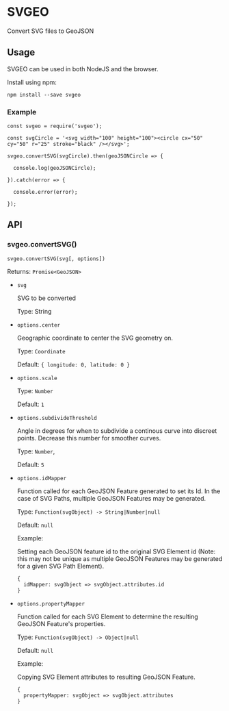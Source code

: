 # SVGEO
Convert SVG files to GeoJSON

## Usage

SVGEO can be used in both NodeJS and the browser.

Install using npm:

```
npm install --save svgeo
```

### Example

```
const svgeo = require('svgeo');

const svgCircle = '<svg width="100" height="100"><circle cx="50" cy="50" r="25" stroke="black" /></svg>';

svgeo.convertSVG(svgCircle).then(geoJSONCircle => {

  console.log(geoJSONCircle);

}).catch(error => {

  console.error(error);

});
```

## API

### svgeo.convertSVG()

`svgeo.convertSVG(svg[, options])`

Returns: `Promise<GeoJSON>`

- `svg`

  SVG to be converted

  Type: String

- `options.center`

  Geographic coordinate to center the SVG geometry on.

  Type: `Coordinate`

  Default: `{ longitude: 0, latitude: 0 }`

- `options.scale`

  Type: `Number`

  Default: `1`

- `options.subdivideThreshold`

  Angle in degrees for when to subdivide a continous curve into discreet points. Decrease this number for smoother curves.

  Type: `Number`,

  Default: `5`

- `options.idMapper`

  Function called for each GeoJSON Feature generated to set its Id. In the case of SVG Paths, multiple GeoJSON Features may be generated.

  Type: `Function(svgObject) -> String|Number|null`

  Default: `null`

  Example:

  Setting each GeoJSON feature id to the original SVG Element id (Note: this may not be unique as multiple GeoJSON Features may be generated for a given SVG Path Element).

  ```
  {
    idMapper: svgObject => svgObject.attributes.id
  }
  ```
- `options.propertyMapper`

  Function called for each SVG Element to determine the resulting GeoJSON Feature's properties.

  Type: `Function(svgObject) -> Object|null`

  Default: `null`

  Example:

  Copying SVG Element attributes to resulting GeoJSON Feature.

  ```
  {
    propertyMapper: svgObject => svgObject.attributes
  }
  ```







